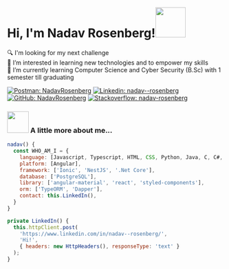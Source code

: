 <h1>Hi, I'm Nadav Rosenberg!<img src="https://media.giphy.com/media/UQDSBzfyiBKvgFcSTw/giphy.gif" width="70"></h1>

🔍 I'm looking for my next challenge<br>
👀 I’m interested in learning new technologies and to empower my skills<br>
🌱 I’m currently learning Computer Science and Cyber Security (B.Sc) with 1 semester till graduating<br>

[![Postman: NadavRosenberg](https://img.shields.io/badge/-Postman-orange?style=flat-square&logo=Postman&logoColor=white)](https://www.postman.com/NadavRosenberg)
[![Linkedin: nadav--rosenberg](https://img.shields.io/badge/-nadav--rosenberg-blue?style=social&logo=Linkedin&logoColor=blue&label=linkedin)](https://www.linkedin.com/in/nadav--rosenberg/)
[![GitHub: NadavRosenberg](https://img.shields.io/github/followers/thaiane?label=github&style=social)](https://github.com/NadavRosenberg/)
[![Stackoverflow: nadav-rosenberg](https://img.shields.io/stackexchange/stackoverflow/r/11589183?style=social&logo=stackoverflow&logoColor=red&color=green&link=https%3A%2F%2Fstackoverflow.com%2Fusers%2F4498150%2Fnadav-rosenberg&label=Stackoverflow)](https://stackoverflow.com/users/4498150/nadav-rosenberg)

### <img src="https://media.giphy.com/media/LPkczVwUYcMbXsRCdP/giphy.gif" width="50"> A little more about me...  

```javascript
nadav() {
  const WHO_AM_I = {
    language: [Javascript, Typescript, HTML, CSS, Python, Java, C, C#, C++],
    platform: [Angular],
    framework: ['Ionic', 'NestJS', '.Net Core'],
    database: ['PostgreSQL'],
    library: ['angular-material', 'react', 'styled-components'],
    orm: ['TypeORM', 'Dapper'],
    contact: this.LinkedIn(),
  }
}

private LinkedIn() {
  this.httpClient.post(
    'https://www.linkedin.com/in/nadav--rosenberg/',
    'Hi!',
    { headers: new HttpHeaders(), responseType: 'text' }
  );
}
```
